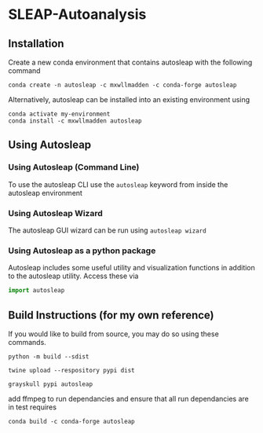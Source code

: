 # SLEAP-Autoanalysis
 
## Installation

Create a new conda environment that contains autosleap with the following command

```console
conda create -n autosleap -c mxwllmadden -c conda-forge autosleap
```

Alternatively, autosleap can be installed into an existing environment using 

```console
conda activate my-environment
conda install -c mxwllmadden autosleap
```

## Using Autosleap

### Using Autosleap (Command Line)

To use the autosleap CLI use the `autosleap` keyword from inside the autosleap environment

### Using Autosleap Wizard

The autosleap GUI wizard can be run using `autosleap wizard`

### Using Autosleap as a python package

Autosleap includes some useful utility and visualization functions in addition to the autosleap utility. Access these via

```python
import autosleap
```
 
## Build Instructions (for my own reference)

If you would like to build from source, you may do so using these commands.

```console
python -m build --sdist
```

```console
twine upload --respository pypi dist
```

```console
grayskull pypi autosleap
```

add ffmpeg to run dependancies and ensure that all run dependancies are in test requires

```console
conda build -c conda-forge autosleap
```
